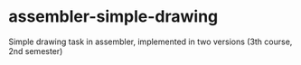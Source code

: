 # assembler-simple-drawing
Simple drawing task in assembler, implemented in two versions (3th course, 2nd semester)
